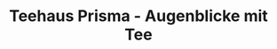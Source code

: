 ---
title: "Teehaus Prisma - Augenblicke mit Tee"
url: /bietigheim-bissingen/teehaus-prisma-augenblicke-mit-tee/
shop: Tee
---